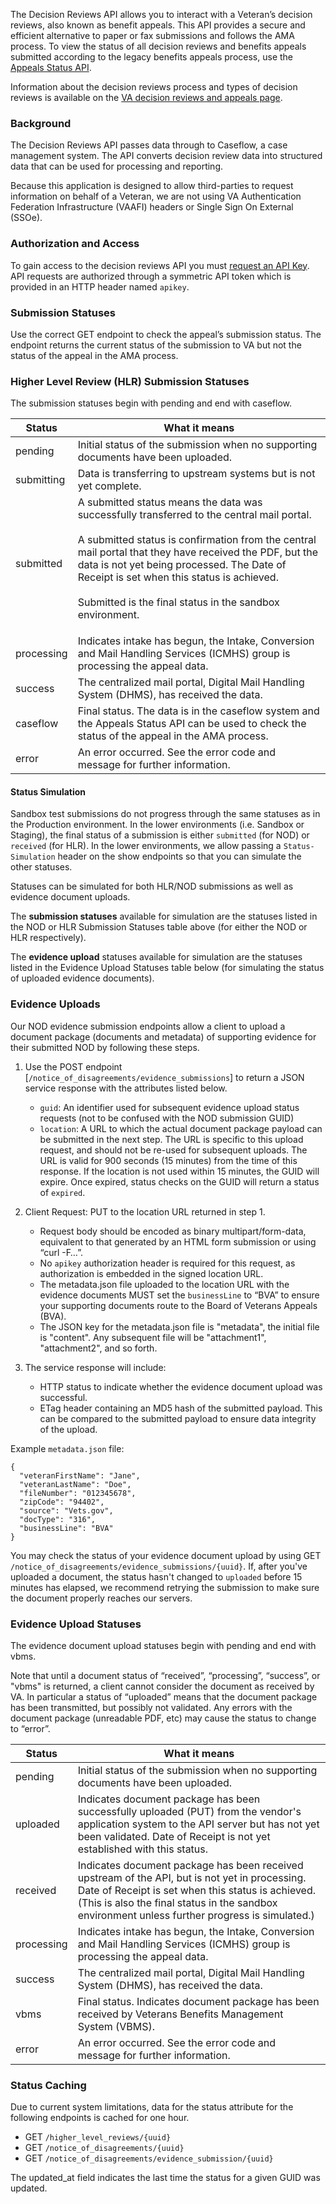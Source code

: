 The Decision Reviews API allows you to interact with a Veteran’s decision reviews, also known as benefit appeals. This API provides a secure and efficient alternative to paper or fax submissions and follows the AMA process. To view the status of all decision reviews and benefits appeals submitted according to the legacy benefits appeals process, use the [Appeals Status API](/explore/appeals/docs/appeals?version=current).

Information about the decision reviews process and types of decision reviews is available on the [VA decision reviews and appeals page](https://www.va.gov/decision-reviews/#request-a-decision-review-or-appeal).

### Background
The Decision Reviews API passes data through to Caseflow, a case management system. The API converts decision review data into structured data that can be used for processing and reporting.

Because this application is designed to allow third-parties to request information on behalf of a Veteran, we are not using VA Authentication Federation Infrastructure (VAAFI) headers or Single Sign On External (SSOe).

### Authorization and Access
To gain access to the decision reviews API you must [request an API Key](/apply). API requests are authorized through a symmetric API token which is provided in an HTTP header named `apikey`.

### Submission Statuses

Use the correct GET endpoint to check the appeal’s submission status. The endpoint returns the current status of the submission to VA but not the status of the appeal in the AMA process.

### Higher Level Review (HLR) Submission Statuses

The submission statuses begin with pending and end with caseflow.

| Status      | What it means |
| ---        |     ---     |
| pending      | Initial status of the submission when no supporting documents have been uploaded. |
| submitting   | Data is transferring to upstream systems but is not yet complete. |
| submitted   | A submitted status means the data was successfully transferred to the central mail portal.<br /><br />A submitted status is confirmation from the central mail portal that they have received the PDF, but the data is not yet being processed. The Date of Receipt is set when this status is achieved.<br /><br />Submitted is the final status in the sandbox environment.<p> |
| processing   | Indicates intake has begun, the Intake, Conversion and Mail Handling Services (ICMHS) group is processing the appeal data. |
| success   | The centralized mail portal, Digital Mail Handling System (DHMS), has received the data. |
| caseflow   | Final status. The data is in the caseflow system and the Appeals Status API can be used to check the status of the appeal in the AMA process. |
| error   | An error occurred. See the error code and message for further information. |

#### Status Simulation

Sandbox test submissions do not progress through the same statuses as in the Production environment.  In the lower environments (i.e. Sandbox or Staging), the final status of a submission is either `submitted` (for NOD) or `received` (for HLR). In the lower environments, we allow passing a `Status-Simulation` header on the show endpoints so that you can simulate the other statuses.

Statuses can be simulated for both HLR/NOD submissions as well as evidence document uploads.

The **submission statuses** available for simulation are the statuses listed in the NOD or HLR Submission Statuses table above (for either the NOD or HLR respectively).

The **evidence upload** statuses available for simulation are the statuses listed in the Evidence Upload Statuses table below (for simulating the status of uploaded evidence documents).

### Evidence Uploads

Our NOD evidence submission endpoints allow a client to upload a document package (documents and metadata) of supporting evidence for their submitted NOD by following these steps.

1. Use the POST endpoint [`/notice_of_disagreements/evidence_submissions`] to return a JSON service response with the attributes listed below.
    - `guid`: An identifier used for subsequent evidence upload status requests (not to be confused with the NOD submission GUID)
    - `location`: A URL to which the actual document package payload can be submitted in the next step. The URL is specific to this upload request, and should not be re-used for subsequent uploads. The URL is valid for 900 seconds (15 minutes) from the time of this response. If the location is not used within 15 minutes, the GUID will expire. Once expired, status checks on the GUID will return a status of `expired`.

1. Client Request: PUT to the location URL returned in step 1.
    - Request body should be encoded as binary multipart/form-data, equivalent to that generated by an HTML form submission or using “curl -F…”.
    - No `apikey` authorization header is required for this request, as authorization is embedded in the signed location URL.
    - The metadata.json file uploaded to the location URL with the evidence documents MUST set the `businessLine` to “BVA” to ensure your supporting  documents route to the Board of Veterans Appeals (BVA).
    - The JSON key for the metadata.json file is "metadata", the initial file is "content".  Any subsequent file will be "attachment1", "attachment2", and so forth.

1. The service response will include:
    - HTTP status to indicate whether the evidence document upload was successful.
    - ETag header containing an MD5 hash of the submitted payload. This can be compared to the submitted payload to ensure data integrity of the upload.

Example `metadata.json` file:

```
{
  "veteranFirstName": "Jane",
  "veteranLastName": "Doe",
  "fileNumber": "012345678",
  "zipCode": "94402",
  "source": "Vets.gov",
  "docType": "316",
  "businessLine": "BVA"
}
```

You may check the status of your evidence document upload by using GET `/notice_of_disagreements/evidence_submissions/{uuid}`. If, after you've uploaded a document, the status hasn't changed to `uploaded` before 15 minutes has elapsed, we recommend retrying the submission to make sure the document properly reaches our servers.

### Evidence Upload Statuses

The evidence document upload statuses begin with pending and end with vbms.

Note that until a document status of “received”, “processing”, “success”, or "vbms" is returned, a client cannot consider the document as received by VA. In particular a status of “uploaded” means that the document package has been transmitted, but possibly not validated. Any errors with the document package (unreadable PDF, etc) may cause the status to change to “error”.

| Status      | What it means |
| ---        |     ---     |
| pending      | Initial status of the submission when no supporting documents have been uploaded. |
| uploaded   | Indicates document package has been successfully uploaded (PUT) from the vendor's application system to the API server but has not yet been validated. Date of Receipt is not yet established with this status. |
| received   | Indicates document package has been received upstream of the API, but is not yet in processing. Date of Receipt is set when this status is achieved. (This is also the final status in the sandbox environment unless further progress is simulated.) |
| processing   | Indicates intake has begun, the Intake, Conversion and Mail Handling Services (ICMHS) group is processing the appeal data. |
| success   | The centralized mail portal, Digital Mail Handling System (DHMS), has received the data. |
| vbms   | Final status. Indicates document package has been received by Veterans Benefits Management System (VBMS). |
| error   | An error occurred. See the error code and message for further information. |

### Status Caching

Due to current system limitations, data for the status attribute for the following endpoints is cached for one hour.

- GET `/higher_level_reviews/{uuid}`
- GET `/notice_of_disagreements/{uuid}`
- GET `/notice_of_disagreements/evidence_submission/{uuid}`

The updated_at field indicates the last time the status for a given GUID was updated.
